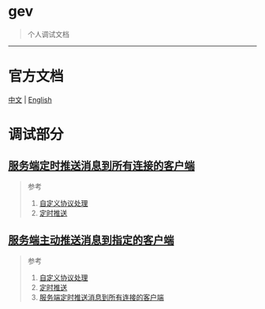 # gev
> 个人调试文档
---

# 官方文档
[中文](README-ZH.md) | [English](README.md)


# 调试部分
## [服务端定时推送消息到所有连接的客户端](example/cronpushmessage)

> 参考
> 1. [自定义协议处理](example/protocol)
> 2. [定时推送](example/pushmessage)


## [服务端主动推送消息到指定的客户端](example/pushmessage_specify)

> 参考
> 1. [自定义协议处理](example/protocol)
> 2. [定时推送](example/pushmessage)
> 3. [服务端定时推送消息到所有连接的客户端](example/cronpushmessage)


